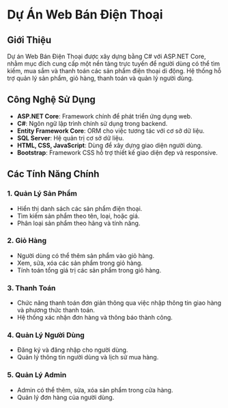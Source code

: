 # Dự Án Web Bán Điện Thoại

## Giới Thiệu

Dự án Web Bán Điện Thoại được xây dựng bằng C# với ASP.NET Core, nhằm mục đích cung cấp một nền tảng trực tuyến để người dùng có thể tìm kiếm, mua sắm và thanh toán các sản phẩm điện thoại di động. Hệ thống hỗ trợ quản lý sản phẩm, giỏ hàng, thanh toán và quản lý người dùng.

## Công Nghệ Sử Dụng

- **ASP.NET Core**: Framework chính để phát triển ứng dụng web.
- **C#**: Ngôn ngữ lập trình chính sử dụng trong backend.
- **Entity Framework Core**: ORM cho việc tương tác với cơ sở dữ liệu.
- **SQL Server**: Hệ quản trị cơ sở dữ liệu.
- **HTML, CSS, JavaScript**: Dùng để xây dựng giao diện người dùng.
- **Bootstrap**: Framework CSS hỗ trợ thiết kế giao diện đẹp và responsive.

## Các Tính Năng Chính

### 1. Quản Lý Sản Phẩm
- Hiển thị danh sách các sản phẩm điện thoại.
- Tìm kiếm sản phẩm theo tên, loại, hoặc giá.
- Phân loại sản phẩm theo hãng và tính năng.

### 2. Giỏ Hàng
- Người dùng có thể thêm sản phẩm vào giỏ hàng.
- Xem, sửa, xóa các sản phẩm trong giỏ hàng.
- Tính toán tổng giá trị các sản phẩm trong giỏ hàng.

### 3. Thanh Toán
- Chức năng thanh toán đơn giản thông qua việc nhập thông tin giao hàng và phương thức thanh toán.
- Hệ thống xác nhận đơn hàng và thông báo thành công.

### 4. Quản Lý Người Dùng
- Đăng ký và đăng nhập cho người dùng.
- Quản lý thông tin người dùng và lịch sử mua hàng.

### 5. Quản Lý Admin
- Admin có thể thêm, sửa, xóa sản phẩm trong cửa hàng.
- Quản lý đơn hàng của người dùng.
